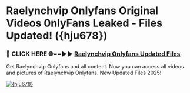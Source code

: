 # Raelynchvip Onlyfans Original Videos 0nlyFans Leaked - Files Updated! ({hju678})

<h3>🔴 CLICK HERE 🌐==►► <a href="https://tinyurl.com/ms9xzufz" rel="nofollow">Raelynchvip Onlyfans Updated Files</a></h3>

Get Raelynchvip Onlyfans and all content. Now you can access all videos and pictures of Raelynchvip Onlyfans. New Updated Files 2025!

[![{hju678}](https://i.imgur.com/PQ7UWWw.gif)](https://tinyurl.com/ms9xzufz)